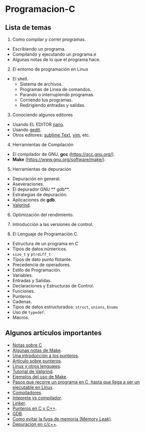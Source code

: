# Programacion-C

## Lista de temas 

1. Como compilar y correr programas.
 - Escribiendo un programa.
 - Compilando y ejecutando un programa.e
 - Algunas notas de lo que el programa hace.

2. El entorno de programación en Linux
 - El shell.
   - Sistema de archivos.
   - Programas de Linea de comandos.
   - Parando o interrupiendo programas.
   - Corriendo tus programas.
   - Redirigiendo entradas y salidas. 

3. Conociendo algunos editores
 - Usando EL EDITOR [nano](https://www.nanotutoriales.com/tutorial-del-editor-de-texto-nano).
 - Usando [gedit](https://help.gnome.org/users/gedit/stable/).
 - Otros editores: [sublime Text](http://www.sublimetext.com/), [vim](http://www.sromero.org/wiki/linux/aplicaciones/manual_vim), etc.

4. Herramientas de Compilación 
 - El compilador de GNU, **gcc**  (https://gcc.gnu.org/).
 - **Make** (https://www.gnu.org/software/make/).

5. Herramientas de depuración

 - Depuración en general.
 - Aseveraciones.
 - El depurador GNU ** gdb**.
 - Estrategias de depuración.
 - Aplicaciones de **gdb**.
 - [Valgrind](http://valgrind.org/).

6. Optimización del rendimiento.
 
7. Introducción a las versiones de control.

8. El Lenguaje de Programación C.

 - Estructura de un programa en C
 - Tipos de datos númericos.
 - `size_t` y `ptrdiff_t`
 - Tipos de dato punto flotante.
 - Precedencia de operadores.
 - Estilo de Programación.
 - Variables.
 - Entradas y Salidas.
 - Declaraciones y Estructuras de Control.
 - Funciones.
 - Punteros.
 - Cadenas.
 - Tipos de datos estructurados: `struct`, `unions`, `Enums`
 - Uso de `typedef`.
 - Macros.


## Algunos artículos importantes
- [Notas sobre C](http://www.cs.yale.edu/homes/aspnes/classes/223/notes.html)
- [Algunas notas de Make](http://www.cs.swarthmore.edu/~newhall/unixhelp/howto_makefiles.html).
- [Una introducción a los punteros](http://www.codeproject.com/Articles/627/A-Beginner-s-Guide-to-Pointers).
- [Articulo sobre punteros](http://bitflop.com/tutorials/pointers-in-c.html).
- [Linux y otros lenguajes](http://www.cs.swarthmore.edu/~newhall/unixlinks.html#lang).
- [Tutorial de Valgrind](http://pages.cs.wisc.edu/~bart/537/valgrind.html).
- [Ejemplos del uso de Make](http://mrbook.org/blog/tutorials/make/).
- [Pasos que recorre un  programa en C, hasta que llega a ser un ejecutable en Linux](http://www.thegeekstuff.com/2011/10/c-program-to-an-executable/).
- [Compiladores](https://msdn.microsoft.com/en-us/magazine/dn904673.aspx).
- [Inteprete vs compilador](http://techwelkin.com/compiler-vs-interpreter).
- [Linker](http://www.lurklurk.org/linkers/linkers.html).
- [Punteros en C y C++](http://www.augustcouncil.com/~tgibson/tutorial/ptr.html).
- [GDB](http://www.thegeekstuff.com/2014/03/few-gdb-commands/).
- [Como evitar la fuga de memoria (Memory Leak)](https://mousomer.wordpress.com/2010/11/03/simple-rules-to-avoid-memory-leaks-in-c/).
- [Depuracion en c/c++](http://www.cs.yale.edu/homes/aspnes/pinewiki/C%282f%29Debugging.html).



